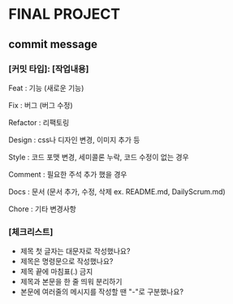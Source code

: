 # FINAL PROJECT

## commit message
### [커밋 타입]: [작업내용]
Feat : 기능 (새로운 기능)

Fix : 버그 (버그 수정)

Refactor : 리팩토링

Design : css나 디자인 변경, 이미지 추가 등

Style : 코드 포맷 변경, 세미콜론 누락, 코드 수정이 없는 경우

Comment : 필요한 주석 추가 했을 경우

Docs : 문서 (문서 추가, 수정, 삭제 ex. README.md, DailyScrum.md)

Chore : 기타 변경사항

###   [체크리스트]
- 제목 첫 글자는 대문자로 작성했나요?
- 제목은 명령문으로 작성했나요?
- 제목 끝에 마침표(.) 금지
- 제목과 본문을 한 줄 띄워 분리하기
- 본문에 여러줄의 메시지를 작성할 땐 "-"로 구분했나요?
